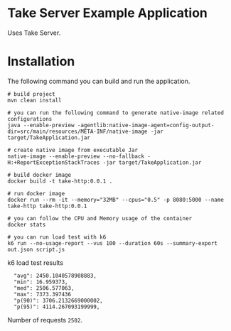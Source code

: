 # Take Server Example Application

Uses Take Server.

# Installation

The following command you can build and run the application.

```shell
# build project
mvn clean install

# you can run the following command to generate native-image related configurations
java --enable-preview -agentlib:native-image-agent=config-output-dir=src/main/resources/META-INF/native-image -jar target/TakeApplication.jar

# create native image from executable Jar
native-image --enable-preview --no-fallback -H:+ReportExceptionStackTraces -jar target/TakeApplication.jar

# build docker image
docker build -t take-http:0.0.1 .

# run docker image
docker run --rm -it --memory="32MB" --cpus="0.5" -p 8080:5000 --name take-http take-http:0.0.1

# you can follow the CPU and Memory usage of the container
docker stats

# you can run load test with k6
k6 run --no-usage-report --vus 100 --duration 60s --summary-export out.json script.js
```

k6 load test results

```
  "avg": 2450.1040578908883,
  "min": 16.959373,
  "med": 2506.577063,
  "max": 7373.397436
  "p(90)": 3706.2132669000002,
  "p(95)": 4114.267093199999,
```

Number of requests `2502`.

